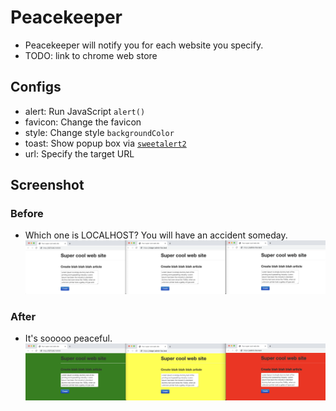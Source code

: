 # Peacekeeper
- Peacekeeper will notify you for each website you specify.
- TODO: link to chrome web store

## Configs
- alert: Run JavaScript `alert()`
- favicon: Change the favicon
- style: Change style `backgroundColor`
- toast: Show popup box via [`sweetalert2`](https://github.com/sweetalert2/sweetalert2)
- url: Specify the target URL

## Screenshot
### Before
- Which one is LOCALHOST? You will have an accident someday.
![](before.png)

### After
- It's sooooo peaceful.
![](after.png)
